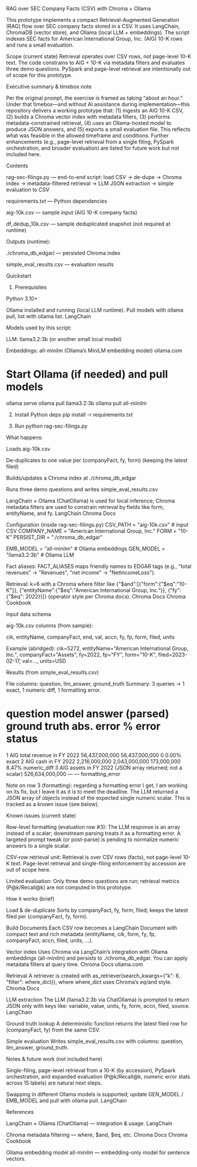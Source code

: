 RAG over SEC Company Facts (CSV) with Chroma + Ollama

This prototype implements a compact Retrieval-Augmented Generation (RAG) flow over SEC company facts stored in a CSV. It uses LangChain, ChromaDB (vector store), and Ollama (local LLM + embeddings). The script indexes SEC facts for American International Group, Inc. (AIG) 10-K rows and runs a small evaluation.

Scope (current state)
Retrieval operates over CSV rows, not page-level 10-K text. The code constrains to AIG + 10-K via metadata filters and evaluates three demo questions. PySpark and page-level retrieval are intentionally out of scope for this prototype.

Executive summary & timebox note

Per the original prompt, the exercise is framed as taking “about an hour.” Under that timebox—and without AI assistance during implementation—this repository delivers a working prototype that: (1) ingests an AIG 10-K CSV, (2) builds a Chroma vector index with metadata filters, (3) performs metadata-constrained retrieval, (4) uses an Ollama-hosted model to produce JSON answers, and (5) exports a small evaluation file. This reflects what was feasible in the allowed timeframe and conditions. Further enhancements (e.g., page-level retrieval from a single filing, PySpark orchestration, and broader evaluation) are listed for future work but not included here.

Contents

rag-sec-filings.py — end-to-end script: load CSV → de-dupe → Chroma index → metadata-filtered retrieval → LLM JSON extraction → simple evaluation to CSV

requirements.txt — Python dependencies

aig-10k.csv — sample input (AIG 10-K company facts)

df_dedup_10k.csv — sample deduplicated snapshot (not required at runtime)

Outputs (runtime):

./chroma_db_edgar/ — persisted Chroma index

simple_eval_results.csv — evaluation results

Quickstart
1) Prerequisites

Python 3.10+

Ollama installed and running (local LLM runtime). Pull models with ollama pull, list with ollama list. 
LangChain

Models used by this script:

LLM: llama3.2:3b (or another small local model)

Embeddings: all-minilm (Ollama’s MiniLM embedding model) 
ollama.com

# Start Ollama (if needed) and pull models
ollama serve
ollama pull llama3.2:3b
ollama pull all-minilm

2) Install Python deps
pip install -r requirements.txt

3) Run
python rag-sec-filings.py


What happens:

Loads aig-10k.csv

De-duplicates to one value per (companyFact, fy, form) (keeping the latest filed)

Builds/updates a Chroma index at ./chroma_db_edgar

Runs three demo questions and writes simple_eval_results.csv

LangChain × Ollama (ChatOllama) is used for local inference; Chroma metadata filters are used to constrain retrieval by fields like form, entityName, and fy. 
LangChain
Chroma Docs

Configuration (inside rag-sec-filings.py)
CSV_PATH     = "aig-10k.csv"                    # input CSV
COMPANY_NAME = "American International Group, Inc."
FORM         = "10-K"
PERSIST_DIR  = "./chroma_db_edgar"

EMB_MODEL    = "all-minilm"                     # Ollama embeddings
GEN_MODEL    = "llama3.2:3b"                    # Ollama LLM


Fact aliases: FACT_ALIASES maps friendly names to EDGAR tags (e.g., "total revenues" → "Revenues", "net income" → "NetIncomeLoss").

Retrieval: k=6 with a Chroma where filter like {"$and":[{"form":{"$eq":"10-K"}}, {"entityName":{"$eq":"American International Group, Inc."}}, {"fy":{"$eq": 2022}}]} (operator style per Chroma docs). 
Chroma Docs
Chroma Cookbook

Input data schema

aig-10k.csv columns (from sample):

cik, entityName, companyFact, end, val, accn, fy, fp, form, filed, units


Example (abridged):
cik=5272, entityName="American International Group, Inc.", companyFact="Assets", fy=2022, fp="FY", form="10-K", filed=2023-02-17, val=..., units=USD

Results (from simple_eval_results.csv)

File columns: question, llm_answer, ground_truth
Summary: 3 queries → 1 exact, 1 numeric diff, 1 formatting error.

#	question	model answer (parsed)	ground truth	abs. error	% error	status
1	AIG total revenue in FY 2022	56,437,000,000	56,437,000,000	0	0.00%	exact
2	AIG cash in FY 2022	2,216,000,000	2,043,000,000	173,000,000	8.47%	numeric_diff
3	AIG assets in FY 2022	(JSON array returned; not a scalar)	526,634,000,000	—	—	formatting_error

Note on row 3 (formatting): regarding a formatting error I get,  I am working on its fix, but I leave it as it is to meet the deadline. The LLM returned a JSON array of objects instead of the expected single numeric scalar. This is tracked as a known issue (see below).

Known issues (current state)

Row-level formatting (evaluation row #3): The LLM response is an array instead of a scalar; downstream parsing treats it as a formatting error. A targeted prompt tweak (or post-parse) is pending to normalize numeric answers to a single scalar.

CSV-row retrieval unit: Retrieval is over CSV rows (facts), not page-level 10-K text. Page-level retrieval and single-filing enforcement by accession are out of scope here.

Limited evaluation: Only three demo questions are run; retrieval metrics (P@k/Recall@k) are not computed in this prototype.

How it works (brief)

Load & de-duplicate
Sorts by companyFact, fy, form, filed; keeps the latest filed per (companyFact, fy, form).

Build Documents
Each CSV row becomes a LangChain Document with compact text and rich metadata (entityName, cik, form, fy, fp, companyFact, accn, filed, units, …).

Vector index
Uses Chroma via LangChain’s integration with Ollama embeddings (all-minilm) and persists to ./chroma_db_edgar. You can apply metadata filters at query time. 
Chroma Docs
ollama.com

Retrieval
A retriever is created with as_retriever(search_kwargs={"k": 6, "filter": where_dict}), where where_dict uses Chroma’s $eq/$and style. 
Chroma Docs

LLM extraction
The LLM (llama3.2:3b via ChatOllama) is prompted to return JSON only with keys like:
variable, value, units, fy, form, accn, filed, source. 
LangChain

Ground truth lookup
A deterministic function returns the latest filed row for (companyFact, fy) from the same CSV.

Simple evaluation
Writes simple_eval_results.csv with columns: question, llm_answer, ground_truth.

Notes & future work (not included here)

Single-filing, page-level retrieval from a 10-K (by accession), PySpark orchestration, and expanded evaluation (P@k/Recall@k, numeric error stats across 15 labels) are natural next steps.

Swapping in different Ollama models is supported; update GEN_MODEL / EMB_MODEL and pull with ollama pull. 
LangChain

References

LangChain × Ollama (ChatOllama) — integration & usage. 
LangChain

Chroma metadata filtering — where, $and, $eq, etc. 
Chroma Docs
Chroma Cookbook

Ollama embedding model all-minilm — embedding-only model for sentence vectors.
